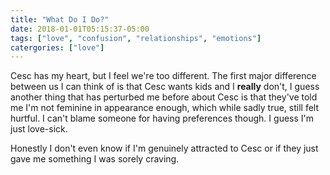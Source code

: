 ```yaml
---
title: "What Do I Do?"
date: 2018-01-01T05:15:37-05:00
tags: ["love", "confusion", "relationships", "emotions"]
catergories: ["love"]
---
```


Cesc has my heart, but I feel we're too different. The first major difference
between us I can think of is that Cesc wants kids and I **really** don't, I
guess another thing that has perturbed me before about Cesc is that they've told
me I'm not feminine in appearance enough, which while sadly true, still felt
hurtful. I can't blame someone for having preferences though. I guess I'm just
love-sick.

Honestly I don't even know if I'm genuinely attracted to Cesc or if they just
gave me something I was sorely craving.